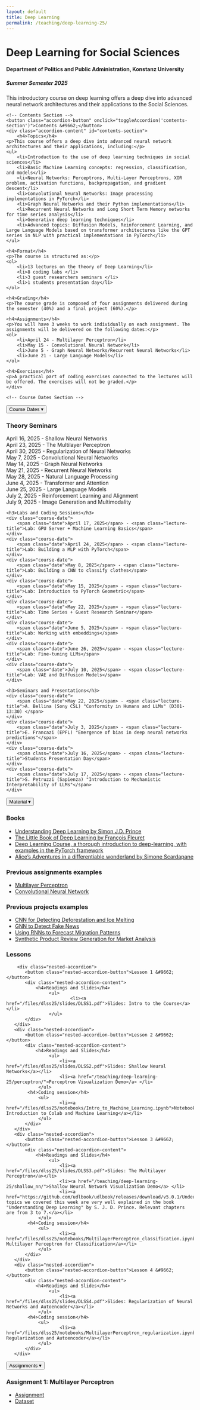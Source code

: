 ```yaml
---
layout: default
title: Deep Learning
permalink: /teaching/deep-learning-25/
---
```


<div class="course-page-container">
    <h1>Deep Learning for Social Sciences</h1>
    <h4>Department of Politics and Public Administration, Konstanz University</h4>
    <h5>Summer Semester 2025</h5>
    <p>This introductory course on deep learning offers a deep dive into advanced neural network architectures and their
applications to the Social Sciences. </p>

    <!-- Contents Section -->
    <button class="accordion-button" onclick="toggleAccordion('contents-section')">Contents &#9662;</button>
    <div class="accordion-content" id="contents-section">
        <h4>Topics</h4>
    <p>This course offers a deep dive into advanced neural network architectures and their applications, including:</p>
    <ul>
        <li>Introduction to the use of deep learning techniques in social sciences</li>
        <li>Basic Machine Learning concepts: regression, classification, and models</li>
        <li>Neural Networks: Perceptrons, Multi-Layer Perceptrons, XOR problem, activation functions, backpropagation, and gradient descent</li>
        <li>Convolutional Neural Networks: Image processing implementations in PyTorch</li>
        <li>Graph Neural Networks and their Python implementations</li>
        <li>Recurrent Neural Networks and Long Short Term Memory networks for time series analysis</li>
        <li>Generative deep learning techniques</li>
        <li>Advanced topics: Diffusion Models, Reinforcement Learning, and Large Language Models based on transformer architectures like the GPT series in NLP with practical implementations in PyTorch</li>
    </ul>

    <h4>Format</h4>
    <p>The course is structured as:</p>
    <ol>
        <li>13 lectures on the theory of Deep Learning</li>
        <li>8 coding labs </li>
        <li>3 guest researchers seminars </li>
        <li>1 students presentation day</li>
    </ol>

    <h4>Grading</h4>
    <p>The course grade is composed of four assignments delivered during the semester (40%) and a final project (60%).</p>
    
    <h4>Assignments</h4>
    <p>You will have 3 weeks to work individually on each assignment. The assignments will be delivered on the following dates:</p>
    <ol>
        <li>April 24 - Multilayer Perceptron</li>
        <li>May 15 - Convolutional Neural Network</li>
        <li>June 5 - Graph Neural Networks/Recurrent Neural Networks</li>
        <li>June 21 - Large Language Models</li>
    </ol>

    <h4>Exercises</h4>
    <p>A practical part of coding exercises connected to the lectures will be offered. The exercises will not be graded.</p>
    </div>
    
    <!-- Course Dates Section -->
<button class="accordion-button" onclick="toggleAccordion('course-dates-section')">Course Dates &#9662;</button>
<div class="accordion-content" id="course-dates-section">
    <h3>Theory Seminars</h3>
    <div class="course-date">
        <span class="date">April 16, 2025</span> - <span class="lecture-title">Shallow Neural Networks</span>
    </div>
    <div class="course-date">
        <span class="date">April 23, 2025</span> - <span class="lecture-title">The Multilayer Perceptron</span>
    </div>
    <div class="course-date">
        <span class="date">April 30, 2025</span> - <span class="lecture-title">Regularization of Neural Networks</span>
    </div>
    <div class="course-date">
        <span class="date">May 7, 2025</span> - <span class="lecture-title">Convolutional Neural Networks</span>
    </div>
    <div class="course-date">
        <span class="date">May 14, 2025</span> - <span class="lecture-title">Graph Neural Networks</span>
    </div>
    <div class="course-date">
        <span class="date">May 21, 2025</span> - <span class="lecture-title">Recurrent Neural Networks</span>
    </div>
    <div class="course-date">
        <span class="date">May 28, 2025</span> - <span class="lecture-title">Natural Language Processing</span>
    </div>
    <div class="course-date">
        <span class="date">June 4, 2025</span> - <span class="lecture-title">Transformer and Attention</span>
    </div>
    <div class="course-date">
        <span class="date">June 25, 2025</span> - <span class="lecture-title">Large Language Models</span>
    </div>
    <div class="course-date">
        <span class="date">July 2, 2025</span> - <span class="lecture-title">Reinforcement Learning and Alignment</span>
    </div>
    <div class="course-date">
        <span class="date">July 9, 2025</span> - <span class="lecture-title">Image Generation and Multimodality</span>
    </div>
    
    
    <h3>Labs and Coding Sessions</h3>
    <div class="course-date">
        <span class="date">April 17, 2025</span> - <span class="lecture-title">Lab: GPU Server + Machine Learning Basics</span>
    </div>
    <div class="course-date">
        <span class="date">April 24, 2025</span> - <span class="lecture-title">Lab: Building a MLP with PyTorch</span>
    </div>
    <div class="course-date">
        <span class="date">May 8, 2025</span> - <span class="lecture-title">Lab: Building a CNN to classify clothes</span>
    </div>
    <div class="course-date">
        <span class="date">May 15, 2025</span> - <span class="lecture-title">Lab: Introduction to PyTorch Geometric</span>
    </div>
    <div class="course-date">
        <span class="date">May 22, 2025</span> - <span class="lecture-title">Lab: Time Series + Guest Research Seminar</span>
    </div>
    <div class="course-date">
        <span class="date">June 5, 2025</span> - <span class="lecture-title">Lab: Working with embeddings</span>
    </div>
    <div class="course-date">
        <span class="date">June 26, 2025</span> - <span class="lecture-title">Lab: Fine-tuning LLMs</span>
    </div>
    <div class="course-date">
        <span class="date">July 10, 2025</span> - <span class="lecture-title">Lab: VAE and Diffusion Models</span>
    </div>
    
    <h3>Seminars and Presentations</h3>
    <div class="course-date">
        <span class="date">May 22, 2025</span> - <span class="lecture-title">A. Bellina (Sony CSL) "Conformity in Humans and LLMs" (D301-13:30) </span>
    </div>
    <div class="course-date">
        <span class="date">July 3, 2025</span> - <span class="lecture-title">E. Francazi (EPFL) "Emergence of bias in deep neural networks predictions"</span>
    </div>
    <div class="course-date">
        <span class="date">July 16, 2025</span> - <span class="lecture-title">Students Presentation Day</span>
    </div>
    <div class="course-date">
        <span class="date">July 17, 2025</span> - <span class="lecture-title">S. Petruzzi (Sapienza) "Introduction to Mechanistic Interpretability of LLMs"</span>
    </div>
</div>
    <!-- Material Section -->
    <button class="accordion-button" onclick="toggleAccordion('material-section')">Material &#9662;</button>
    <div class="accordion-content" id="material-section">
    	<h3> Books </h3>
    		<ul>
                	<li><a href="https://github.com/udlbook/udlbook/releases/download/v1.16/UnderstandingDeepLearning_24_11_23_C.pdf">Understanding Deep Learning by Simon J.D. Prince</a></li>
                	<li><a href="https://fleuret.org/francois/lbdl.html">The Little Book of Deep Learning by François Fleuret</a></li>
                	<li><a href="https://fleuret.org/dlc/">Deep Learning Course, a thorough introduction to deep-learning, with examples in the PyTorch framework</a></li>
                	<li><a href="https://www.sscardapane.it/assets/alice/Alice_book_volume_1.pdf">Alice’s Adventures in a differentiable wonderland by Simone Scardapane</a></li>
                </ul>
     	<h3> Previous assignments examples </h3>
     		<ul>
                       <li><a href="/files/dlss25/old_material/assignment_MLP.pdf">Multilayer Perceptron</a></li>
                       <li><a href="/files/dlss25/old_material/assignment_CNN.pdf">Convolutional Neural Network</a></li>
                </ul>
     	<h3> Previous projects examples </h3>
     		<ul>
                       <li><a href="/files/dlss25/old_material/DLSS_deforestation_CNN.md">CNN for Detecting Deforestation and Ice Melting</a></li>
                       <li><a href="/files/dlss25/old_material/DLSS_fakenews_GNN.md">GNN to Detect Fake News</a></li>
                       <li><a href="/files/dlss25/old_material/DLSS_migration_RNN.md">Using RNNs to Forecast Migration Patterns</a></li>
                       <li><a href="/files/dlss25/old_material/nlp_project_2_gpt-2.md">Synthetic Product Review Generation for Market Analysis</a></li>
                </ul>
    	<h3> Lessons </h3>
    	

        <div class="nested-accordion">
           <button class="nested-accordion-button">Lesson 1 &#9662;</button>
           <div class="nested-accordion-content">
               <h4>Readings and Slides</h4>
                   	<ul>
                       		<li><a href="/files/dlss25/slides/DLSS1.pdf">Slides: Intro to the Course</a></li>
                   	</ul>
           </div>
       </div>
       <div class="nested-accordion">
           <button class="nested-accordion-button">Lesson 2 &#9662;</button>
           <div class="nested-accordion-content">
               <h4>Readings and Slides</h4>
                   	<ul>
                   		<li><a href="/files/dlss25/slides/DLSS2.pdf">Slides: Shallow Neural Networks</a></li>
               			<li><a href="/teaching/deep-learning-25/perceptron/">Perceptron Visualization Demo</a> </li>
    			</ul>
    		<h4>Coding session</h4>
    			<ul>
                   		<li><a href="/files/dlss25/notebooks/Intro_to_Machine_Learning.ipynb">Notebook: Introduction to Colab and Machine Learning</a></li>
    			</ul>
           </div>
       </div>
       <div class="nested-accordion">
           <button class="nested-accordion-button">Lesson 3 &#9662;</button>
           <div class="nested-accordion-content">
               <h4>Readings and Slides</h4>
                   	<ul>
                   		<li><a href="/files/dlss25/slides/DLSS3.pdf">Slides: The Multilayer Perceptron</a></li>
               			<li><a href="/teaching/deep-learning-25/shallow_nn/">Shallow Neural Network Visualization Demo</a> </li>
               			<li><a href="https://github.com/udlbook/udlbook/releases/download/v5.0.1/UnderstandingDeepLearning_03_26_25_C.pdf">The topics we covered this week are very well explained in the book "Understanding Deep Learning" by S. J. D. Prince. Relevant chapters are from 3 to 7.</a></li>
    			</ul>
    		<h4>Coding session</h4>
    			<ul>
                   		<li><a href="/files/dlss25/notebooks/MultilayerPerceptron_classification.ipynb">Notebook: Multilayer Perceptron for Classification</a></li>
    			</ul>
           </div>
       </div>
       <div class="nested-accordion">
           <button class="nested-accordion-button">Lesson 4 &#9662;</button>
           <div class="nested-accordion-content">
               <h4>Readings and Slides</h4>
                   	<ul>
                   		<li><a href="/files/dlss25/slides/DLSS4.pdf">Slides: Regularization of Neural Networks and Autoencoder</a></li>
    			</ul>
    		<h4>Coding session</h4>
    			<ul>
                   		<li><a href="/files/dlss25/notebooks/MultilayerPerceptron_regularization.ipynb">Notebook: Regularization and Autoencoder</a></li>
    			</ul>
           </div>
       </div>
   </div>
   <!-- Assignments -->
    <button class="accordion-button" onclick="toggleAccordion('material-section')">Assignments &#9662;</button>
    <div class="accordion-content" id="material-section">
    	<h3> Assignment 1: Multilayer Perceptron</h3>
    		<ul>
                	<li><a href="/files/dlss25/assignments/assignment1.pdf">Assignment</a></li>
                	<li><a href="/files/dlss25/assignments/filtered_vacancies_dataset_uruguay.csv">Dataset</a></li>
                </ul>
    </div>
</div>
